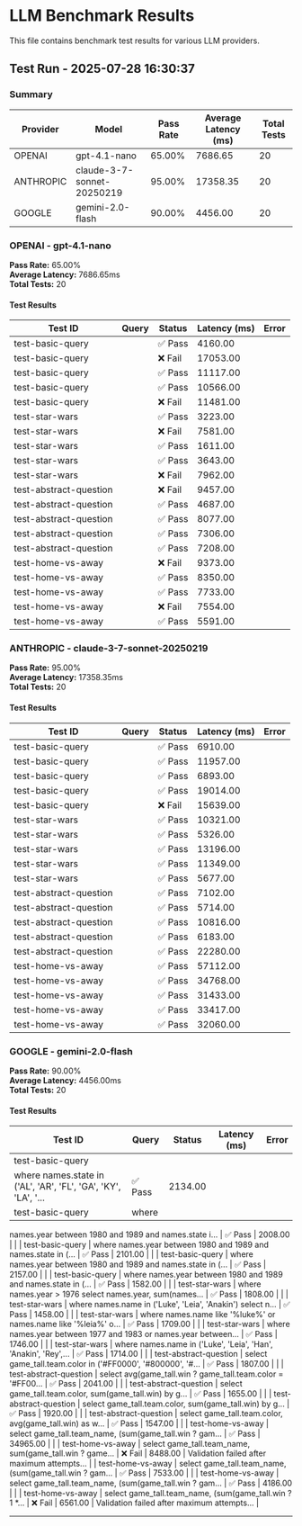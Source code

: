 # LLM Benchmark Results

This file contains benchmark test results for various LLM providers.

## Test Run - 2025-07-28 16:30:37

### Summary

| Provider | Model | Pass Rate | Average Latency (ms) | Total Tests |
|----------|-------|-----------|---------------------|-------------|
| OPENAI | gpt-4.1-nano | 65.00% | 7686.65 | 20 |
| ANTHROPIC | claude-3-7-sonnet-20250219 | 95.00% | 17358.35 | 20 |
| GOOGLE | gemini-2.0-flash | 90.00% | 4456.00 | 20 |

### OPENAI - gpt-4.1-nano

**Pass Rate:** 65.00%  
**Average Latency:** 7686.65ms  
**Total Tests:** 20

#### Test Results

| Test ID | Query | Status | Latency (ms) | Error |
|---------|-------|--------|-------------|-------|
| test-basic-query |  | ✅ Pass | 4160.00 |  |
| test-basic-query |  | ❌ Fail | 17053.00 |  |
| test-basic-query |  | ✅ Pass | 11117.00 |  |
| test-basic-query |  | ✅ Pass | 10566.00 |  |
| test-basic-query |  | ❌ Fail | 11481.00 |  |
| test-star-wars |  | ✅ Pass | 3223.00 |  |
| test-star-wars |  | ❌ Fail | 7581.00 |  |
| test-star-wars |  | ✅ Pass | 1611.00 |  |
| test-star-wars |  | ✅ Pass | 3643.00 |  |
| test-star-wars |  | ❌ Fail | 7962.00 |  |
| test-abstract-question |  | ❌ Fail | 9457.00 |  |
| test-abstract-question |  | ✅ Pass | 4687.00 |  |
| test-abstract-question |  | ✅ Pass | 8077.00 |  |
| test-abstract-question |  | ✅ Pass | 7306.00 |  |
| test-abstract-question |  | ✅ Pass | 7208.00 |  |
| test-home-vs-away |  | ❌ Fail | 9373.00 |  |
| test-home-vs-away |  | ✅ Pass | 8350.00 |  |
| test-home-vs-away |  | ✅ Pass | 7733.00 |  |
| test-home-vs-away |  | ❌ Fail | 7554.00 |  |
| test-home-vs-away |  | ✅ Pass | 5591.00 |  |

### ANTHROPIC - claude-3-7-sonnet-20250219

**Pass Rate:** 95.00%  
**Average Latency:** 17358.35ms  
**Total Tests:** 20

#### Test Results

| Test ID | Query | Status | Latency (ms) | Error |
|---------|-------|--------|-------------|-------|
| test-basic-query |  | ✅ Pass | 6910.00 |  |
| test-basic-query |  | ✅ Pass | 11957.00 |  |
| test-basic-query |  | ✅ Pass | 6893.00 |  |
| test-basic-query |  | ✅ Pass | 19014.00 |  |
| test-basic-query |  | ❌ Fail | 15639.00 |  |
| test-star-wars |  | ✅ Pass | 10321.00 |  |
| test-star-wars |  | ✅ Pass | 5326.00 |  |
| test-star-wars |  | ✅ Pass | 13196.00 |  |
| test-star-wars |  | ✅ Pass | 11349.00 |  |
| test-star-wars |  | ✅ Pass | 5677.00 |  |
| test-abstract-question |  | ✅ Pass | 7102.00 |  |
| test-abstract-question |  | ✅ Pass | 5714.00 |  |
| test-abstract-question |  | ✅ Pass | 10816.00 |  |
| test-abstract-question |  | ✅ Pass | 6183.00 |  |
| test-abstract-question |  | ✅ Pass | 22280.00 |  |
| test-home-vs-away |  | ✅ Pass | 57112.00 |  |
| test-home-vs-away |  | ✅ Pass | 34768.00 |  |
| test-home-vs-away |  | ✅ Pass | 31433.00 |  |
| test-home-vs-away |  | ✅ Pass | 33417.00 |  |
| test-home-vs-away |  | ✅ Pass | 32060.00 |  |

### GOOGLE - gemini-2.0-flash

**Pass Rate:** 90.00%  
**Average Latency:** 4456.00ms  
**Total Tests:** 20

#### Test Results

| Test ID | Query | Status | Latency (ms) | Error |
|---------|-------|--------|-------------|-------|
| test-basic-query | 
where names.state in ('AL', 'AR', 'FL', 'GA', 'KY', 'LA', '... | ✅ Pass | 2134.00 |  |
| test-basic-query | where
  names.year between 1980 and 1989
  and names.state i... | ✅ Pass | 2008.00 |  |
| test-basic-query | where names.year between 1980 and 1989
 and names.state in (... | ✅ Pass | 2101.00 |  |
| test-basic-query | where names.year between 1980 and 1989
 and names.state in (... | ✅ Pass | 2157.00 |  |
| test-basic-query | where names.year between 1980 and 1989
 and names.state in (... | ✅ Pass | 1582.00 |  |
| test-star-wars | where names.year > 1976
select
    names.year,
    sum(names... | ✅ Pass | 1808.00 |  |
| test-star-wars | 
where names.name in ('Luke', 'Leia', 'Anakin')
select
    n... | ✅ Pass | 1458.00 |  |
| test-star-wars | where names.name like '%luke%' or names.name like '%leia%' o... | ✅ Pass | 1709.00 |  |
| test-star-wars | where names.year between 1977 and 1983 or names.year between... | ✅ Pass | 1746.00 |  |
| test-star-wars | where names.name in ('Luke', 'Leia', 'Han', 'Anakin', 'Rey',... | ✅ Pass | 1714.00 |  |
| test-abstract-question | select
    game_tall.team.color in ('#FF0000', '#800000', '#... | ✅ Pass | 1807.00 |  |
| test-abstract-question | select
    avg(game_tall.win ? game_tall.team.color = '#FF00... | ✅ Pass | 2041.00 |  |
| test-abstract-question | select
    game_tall.team.color,
    sum(game_tall.win) by g... | ✅ Pass | 1655.00 |  |
| test-abstract-question | select
    game_tall.team.color,
    sum(game_tall.win) by g... | ✅ Pass | 1920.00 |  |
| test-abstract-question | select
    game_tall.team.color,
    avg(game_tall.win) as w... | ✅ Pass | 1547.00 |  |
| test-home-vs-away | select
    game_tall.team_name,
    (sum(game_tall.win ? gam... | ✅ Pass | 34965.00 |  |
| test-home-vs-away | select
    game_tall.team_name,
    sum(game_tall.win ? game... | ❌ Fail | 8488.00 | Validation failed after maximum attempts... |
| test-home-vs-away | select
    game_tall.team_name,
    (sum(game_tall.win ? gam... | ✅ Pass | 7533.00 |  |
| test-home-vs-away | select
    game_tall.team_name,
    (sum(game_tall.win ? gam... | ✅ Pass | 4186.00 |  |
| test-home-vs-away | select
    game_tall.team_name,
    (sum(game_tall.win ? 1 *... | ❌ Fail | 6561.00 | Validation failed after maximum attempts... |

---

